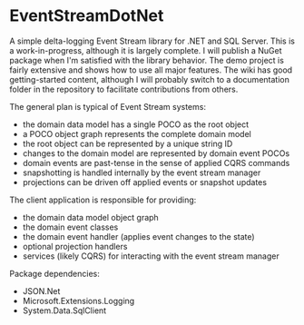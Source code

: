 # EventStreamDotNet

A simple delta-logging Event Stream library for .NET and SQL Server. This is a work-in-progress, although it is largely complete. I will publish a NuGet package when I'm satisfied with the library behavior. The demo project is fairly extensive and shows how to use all major features. The wiki has good getting-started content, although I will probably switch to a documentation folder in the repository to facilitate contributions from others.

The general plan is typical of Event Stream systems:

* the domain data model has a single POCO as the root object
* a POCO object graph represents the complete domain model
* the root object can be represented by a unique string ID
* changes to the domain model are represented by domain event POCOs
* domain events are past-tense in the sense of applied CQRS commands
* snapshotting is handled internally by the event stream manager
* projections can be driven off applied events or snapshot updates

The client application is responsible for providing:

* the domain data model object graph
* the domain event classes
* the domain event handler (applies event changes to the state)
* optional projection handlers
* services (likely CQRS) for interacting with the event stream manager

Package dependencies:

* JSON.Net
* Microsoft.Extensions.Logging
* System.Data.SqlClient
